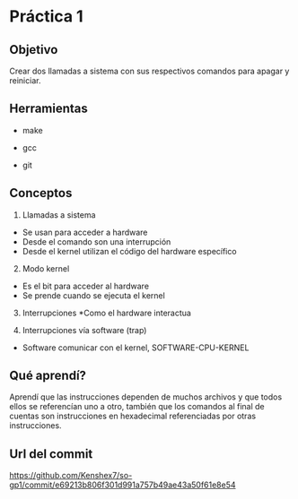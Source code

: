 # Práctica 1
## Objetivo
Crear dos llamadas a sistema con sus respectivos comandos para apagar y reiniciar.

## Herramientas

* make

* gcc

* git

## Conceptos

1) Llamadas a sistema
* Se usan para acceder a hardware
* Desde el comando son una interrupción
* Desde el kernel utilizan el código del hardware específico

2) Modo kernel
* Es el bit para acceder al hardware
* Se prende cuando se ejecuta el kernel

3) Interrupciones
*Como el hardware interactua

4) Interrupciones vía software (trap)
* Software comunicar con el kernel, SOFTWARE-CPU-KERNEL

## Qué aprendí?
Aprendí que las instrucciones dependen de muchos archivos y que todos ellos se referencían uno a otro, también que los comandos al final de cuentas son instrucciones en hexadecimal referenciadas por otras instrucciones.
## Url del commit
https://github.com/Kenshex7/so-gp1/commit/e69213b806f301d991a757b49ae43a50f61e8e54
